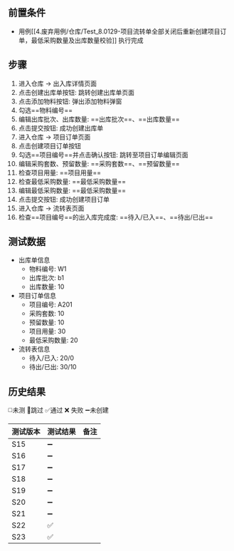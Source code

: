 
## 前置条件

- 用例[[4.废弃用例/仓库/Test_8.0129-项目流转单全部关闭后重新创建项目订单，最低采购数量及出库数量校验]] 执行完成

## 步骤

1. 进入仓库 -> 出入库详情页面
2. 点击创建出库单按钮: 跳转创建出库单页面
3. 点击添加物料按钮: 弹出添加物料弹窗
4. 勾选==物料编号== 
5. 编辑出库批次、出库数量: ==出库批次==、==出库数量== 
6. 点击提交按钮: 成功创建出库单
7. 进入仓库 -> 项目订单页面
8. 点击创建项目订单按钮
9. 勾选==项目编号==并点击确认按钮: 跳转至项目订单编辑页面
10. 编辑采购套数、预留数量: ==采购套数==、==预留数量== 
11. 检查项目用量: ==项目用量== 
12. 检查最低采购数量: ==最低采购数量== 
13. 编辑最低采购数量: ==最低采购数量== 
14. 点击提交按钮: 成功创建项目订单
15. 进入仓库 -> 流转表页面
16. 检查==项目编号==的出入库完成度: ==待入/已入==、==待出/已出==

## 测试数据

- 出库单信息
	- 物料编号: W1
	- 出库批次: b1
	- 出库数量: 10
- 项目订单信息
	- 项目编号: A201
	- 采购套数: 10
	- 预留数量: 10
	- 项目用量: 30
	- 最低采购数量: 20
- 流转表信息
	- 待入/已入: 20/0
	- 待出/已出: 30/10

## 历史结果
 ◻️未测    🚫跳过     ✅通过    ❌ 失败    ➖未创建
  
| 测试版本 | 测试结果 | 备注  |
| ---- | ---- | --- |
| S15  | ➖    |     |
| S16  | ➖    |     |
| S17  | ➖    |     |
| S18  | ➖    |     |
| S19  | ➖    |     |
| S20  | ➖    |     |
| S21  | ➖    |     |
| S22  | ✅    |     |
| S23  | ✅    |     |
